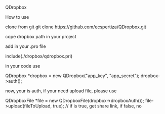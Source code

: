 QDropbox

How to use

clone from git 
git clone https://github.com/ecspertiza/QDropbox.git

cope dropbox path in your project

add in your .pro file 

include(./dropbox/qdropbox.pri)

in your code use

QDropbox *dropbox = new QDropbox("app_key", "app_secret");
dropbox->auth();

now, your is auth, if your need upload file, please use

QDropboxFile *file = new QDropboxFile(dropbox->dropboxAuth());
file->upload(fileToUpload, true); // if is true, get share link, if false, no


